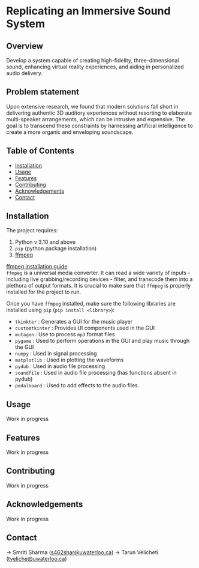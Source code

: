# Replicating an Immersive Sound System


## Overview

Develop a system capable of creating high-fidelity, three-dimensional sound, enhancing virtual reality experiences, and aiding in personalized audio delivery.

## Problem statement

Upon extensive research, we found that modern solutions fall short in delivering authentic 3D auditory experiences without resorting to elaborate multi-speaker arrangements, which can be intrusive and expensive. The goal is to transcend these constraints by harnessing artificial intelligence to create a more organic and enveloping soundscape.

## Table of Contents

- [Installation](#installation)
- [Usage](#usage)
- [Features](#features)
- [Contributing](#contributing)
- [Acknowledgements](#acknowledgements)
- [Contact](#contact)

## Installation

The project requires:
  1) Python v 3.10 and above
  2) `pip` (python package installation)
  3) [ffmpeg](https://ffmpeg.org/about.html)

[ffmpeg installation guide](https://windowsloop.com/install-ffmpeg-windows-10/)<br />
`ffmpeg` is a universal media converter. It can read a wide variety of inputs - including live grabbing/recording devices - filter, and transcode them into a plethora of output formats.
It is crucial to make sure that `ffmpeg` is properly installed for the project to run.

Once you have `ffmpeg` installed, make sure the following libraries are installed using `pip` (`pip install <library>`):
- `tkinkter` : Generates a GUI for the music player
- `customtkinter` : Provides UI components used in the GUI
- `mutagen` : Use to process `mp3` format files
- `pygame` : Used to perform operations in the GUI and play music through the GUI
- `numpy` : Used in signal processing
- `matplotlib` : Used in plotting the waveforms
- `pydub` : Used in audio file processing
- `soundfile` : Used in audio file processing (has functions absent in pydub)
- `pedalboard` : Used to add effects to the audio files.

## Usage

Work in progress

## Features

Work in progress

## Contributing

Work in progress

## Acknowledgements

Work in progress

## Contact

-> Smriti Sharma (s462shar@uwaterloo.ca)
-> Tarun Velicheti (tveliche@uwaterloo.ca)
